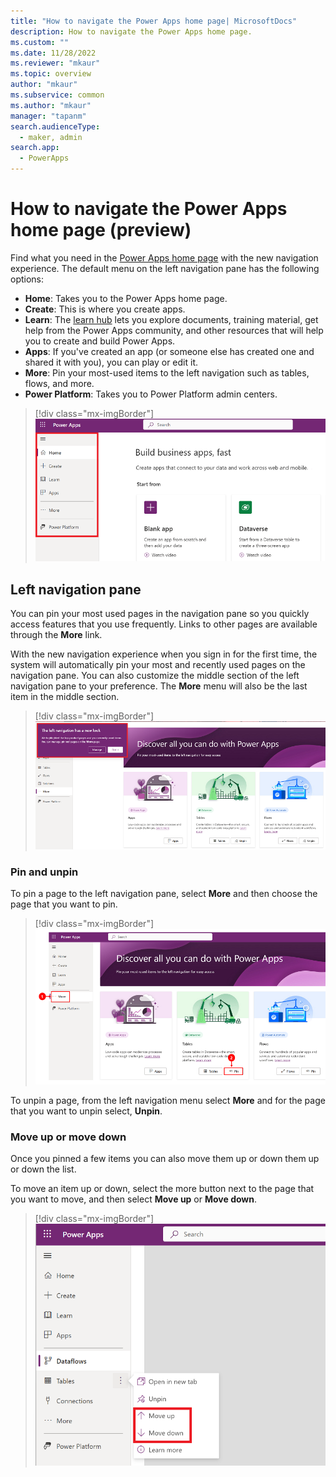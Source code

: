 ```yaml
---
title: "How to navigate the Power Apps home page| MicrosoftDocs"
description: How to navigate the Power Apps home page. 
ms.custom: ""
ms.date: 11/28/2022
ms.reviewer: "mkaur"
ms.topic: overview
author: "mkaur"
ms.subservice: common
ms.author: "mkaur"
manager: "tapanm"
search.audienceType: 
  - maker, admin
search.app: 
  - PowerApps
---
```



# How to navigate the Power Apps home page (preview)

Find what you need in the [Power Apps home page](https://make.powerapps.com) with the new navigation experience. The default menu on the left navigation pane has the following options:

- **Home**: Takes you to the Power Apps home page.
- **Create**: This is where you create apps.
- **Learn**: The [learn hub](../common/learn-hub.md) lets you explore documents, training material, get help from the Power Apps community, and other resources that will help you to create and build Power Apps.
- **Apps**: If you've created an app (or someone else has created one and shared it with you), you can play or edit it.
- **More**: Pin your most-used items to the left navigation such as tables, flows, and more.
- **Power Platform**: Takes you to Power Platform admin centers.

> [!div class="mx-imgBorder"]
> ![Power Apps left navigation pane.](media/navigation/default-nav-1.png "Power Apps left navigation pane")

## Left navigation pane

You can pin your most used pages in the navigation pane so you quickly access features that you use frequently. Links to other pages are available through the **More** link.

With the new navigation experience when you sign in for the first time, the system will automatically pin your most and recently used pages on the navigation pane. You can also customize the middle section of the left navigation pane to your preference. The **More** menu will also be the last item in the middle section.  

> [!div class="mx-imgBorder"]
> ![First time sign in dialog box.](media/navigation/left-nav-dialog-2.png "First time signing in")

### Pin and unpin

To pin a page to the left navigation pane, select **More** and then choose the page that you want to pin.

> [!div class="mx-imgBorder"]
> ![Pin an item.](media/navigation/pin-3.png "Pin an item")


To unpin a page, from the left navigation menu select **More** and for the page that you want to unpin select, **Unpin**.

### Move up or move down

Once you pinned a few items you can also move them up or down them up or down the list.

To move an item up or down, select the more button next to the page that you want to move, and then select **Move up** or **Move down**.

> [!div class="mx-imgBorder"] 
> ![Move up or down.](media/navigation/move-up-down-4.png "Move up or down")





